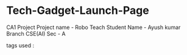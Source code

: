 # Tech-Gadget-Launch-Page

CA1 Project
Project name - Robo Teach
Student Name - Ayush kumar
Branch CSE(AI)
Sec - A

tags used :

<!-- <!DOCTYPE>
<html>
<head>
<meta>
<title>
<body>
<h1>
<b>
<img>
<h2>
<p>
<br>
<hr>
<h3>
<ul>
<li>
<table>
<thead>
<tr>
<th>
<tbody>
<td>
<a> -->
